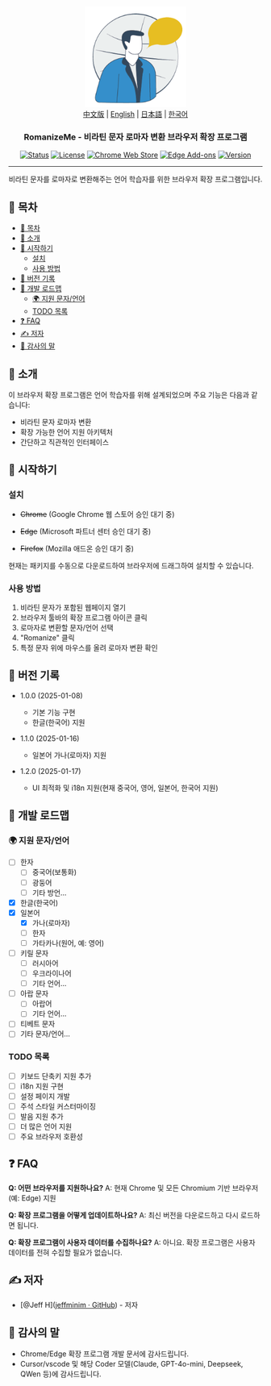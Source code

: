 <p align="center">
  <a href="" rel="noopener">
 <img width=200px height=200px src="assets/romanizemelogo256.png" alt="RomanizeMe - 브라우저 확장 프로그램 로고"></a>
 <br>
 <a href="./README.zh.md">中文版</a> | <a href="./README.md">English</a> | <a href="./README.ja.md">日本語</a> | <a href="./README.ko.md">한국어</a>
</p>

<h3 align="center">RomanizeMe - 비라틴 문자 로마자 변환 브라우저 확장 프로그램</h3>

<div align="center">

[![Status](https://img.shields.io/badge/status-active-success.svg)]()
[![License](https://img.shields.io/badge/license-MIT-blue.svg)](/LICENSE)
[![Chrome Web Store](https://img.shields.io/chrome-web-store/v/your-extension-id.svg)](https://chrome.google.com/webstore/detail/your-extension-id)
[![Edge Add-ons](https://img.shields.io/badge/edge-add--ons-blue.svg)](https://microsoftedge.microsoft.com/addons/detail/your-extension-id)
[![Version](https://img.shields.io/badge/version-1.2.0-blue.svg)](https://github.com/jeffminim/RomanizeMe/releases/tag/v1.2.0)

</div>

---

<p align="center"> 비라틴 문자를 로마자로 변환해주는 언어 학습자를 위한 브라우저 확장 프로그램입니다.
    <br> 
</p>

## 📝 목차

- [📝 목차](#-목차)
- [🧐 소개 ](#-소개-)
- [🏁 시작하기 ](#-시작하기-)
  - [설치](#설치)
  - [사용 방법](#사용-방법)
- [📅 버전 기록 ](#-버전-기록-)
- [📅 개발 로드맵 ](#-개발-로드맵-)
  - [🌍 지원 문자/언어 ](#-지원-문자언어-)
  - [TODO 목록](#todo-목록)
- [❓ FAQ ](#-faq-)
- [✍️ 저자 ](#️-저자-)
- [🎉 감사의 말 ](#-감사의-말-)

## 🧐 소개 <a name = "about"></a>

이 브라우저 확장 프로그램은 언어 학습자를 위해 설계되었으며 주요 기능은 다음과 같습니다:

- 비라틴 문자 로마자 변환
- 확장 가능한 언어 지원 아키텍처
- 간단하고 직관적인 인터페이스

## 🏁 시작하기 <a name = "getting-started"></a>

### 설치

- ~~Chrome~~ (Google Chrome 웹 스토어 승인 대기 중)

- ~~Edge~~ (Microsoft 파트너 센터 승인 대기 중)

- ~~Firefox~~ (Mozilla 애드온 승인 대기 중)

현재는 패키지를 수동으로 다운로드하여 브라우저에 드래그하여 설치할 수 있습니다.

### 사용 방법

1. 비라틴 문자가 포함된 웹페이지 열기
2. 브라우저 툴바의 확장 프로그램 아이콘 클릭
3. 로마자로 변환할 문자/언어 선택
4. "Romanize" 클릭
5. 특정 문자 위에 마우스를 올려 로마자 변환 확인

## 📅 버전 기록 <a name = "version-history"></a>

- 1.0.0 (2025-01-08)
  
  - 기본 기능 구현
  - 한글(한국어) 지원

- 1.1.0 (2025-01-16)
  
  - 일본어 가나(로마자) 지원

- 1.2.0 (2025-01-17)
  
  - UI 최적화 및 i18n 지원(현재 중국어, 영어, 일본어, 한국어 지원)

## 📅 개발 로드맵 <a name = "development-roadmap"></a>

### 🌍 지원 문자/언어 <a name = "supported-scriptslanguages"></a>

- [ ] 한자
  - [ ] 중국어(보통화)
  - [ ] 광둥어
  - [ ] 기타 방언...
- [X] 한글(한국어)
- [x] 일본어
  - [x] 가나(로마자)
  - [ ] 한자
  - [ ] 가타카나(원어, 예: 영어)
- [ ] 키릴 문자
  - [ ] 러시아어
  - [ ] 우크라이나어
  - [ ] 기타 언어...
- [ ] 아랍 문자
  - [ ] 아랍어
  - [ ] 기타 언어...
- [ ] 티베트 문자
- [ ] 기타 문자/언어...

### TODO 목록

- [ ] 키보드 단축키 지원 추가
- [ ] i18n 지원 구현
- [ ] 설정 페이지 개발
- [ ] 주석 스타일 커스터마이징
- [ ] 발음 지원 추가
- [ ] 더 많은 언어 지원
- [ ] 주요 브라우저 호환성

## ❓ FAQ <a name = "faq"></a>

**Q: 어떤 브라우저를 지원하나요?**
A: 현재 Chrome 및 모든 Chromium 기반 브라우저(예: Edge) 지원

**Q: 확장 프로그램을 어떻게 업데이트하나요?**
A: 최신 버전을 다운로드하고 다시 로드하면 됩니다.

**Q: 확장 프로그램이 사용자 데이터를 수집하나요?**
A: 아니요. 확장 프로그램은 사용자 데이터를 전혀 수집할 필요가 없습니다.

## ✍️ 저자 <a name = "Author"></a>

- [@Jeff H]([jeffminim · GitHub](https://github.com/jeffminim)) - 저자

## 🎉 감사의 말 <a name = "Acknowledgement"></a>

- Chrome/Edge 확장 프로그램 개발 문서에 감사드립니다.
- Cursor/vscode 및 해당 Coder 모델(Claude, GPT-4o-mini, Deepseek, QWen 등)에 감사드립니다.
